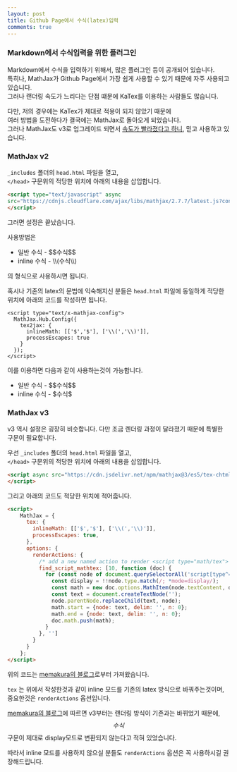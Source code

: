 ```yaml
---
layout: post
title: Github Page에서 수식(latex)입력
comments: true
---
```


### Markdown에서 수식입력을 위한 플러그인

Markdown에서 수식을 입력하기 위해서, 많은 플러그인 등이 공개되어 있습니다.  
특히나, MathJax가 Github Page에서 가장 쉽게 사용할 수 있기 때문에 자주 사용되고 있습니다.  
그러나 랜더링 속도가 느리다는 단점 떄문에 KaTex를 이용하는 사람들도 많습니다.  

다만, 저의 경우에는 KaTex가 제대로 적용이 되지 않았기 때문에  
여러 방법을 도전하다가 결국에는 MathJax로 돌아오게 되었습니다.  
그러나 MathJax도 v3로 업그레이드 되면서 [속도가 빨라졌다고 하니](http://docs.mathjax.org/en/latest/upgrading/whats-new-3.0.html), 믿고 사용하고 있습니다.  

### MathJax v2

`_includes` 폴더의 `head.html` 파일을 열고,  
`</head>` 구문위의 적당한 위치에 아래의 내용을 삽입합니다.

```html
<script type="text/javascript" async
src="https://cdnjs.cloudflare.com/ajax/libs/mathjax/2.7.7/latest.js?config=TeX-MML-AM_CHTML">
</script>
```

그러면 설정은 끝났습니다.  

사용방법은

* 일반 수식 - \$\$수식\$\$
* inline 수식 -  \\\\(수식\\\\)

의 형식으로 사용하시면 됩니다.  

혹시나 기존의 latex의 문법에 익숙해지신 분들은 `head.html` 파일에 동일하게 적당한 위치에 아래의 코드를 작성하면 됩니다.  

```
<script type="text/x-mathjax-config">
  MathJax.Hub.Config({
    tex2jax: {
      inlineMath: [['$','$'], ['\\(','\\)']],
      processEscapes: true
    }
  });
</script>
```

이를 이용하면 다음과 같이 사용하는것이 가능합니다.

* 일반 수식 - \$\$수식\$\$
* inline 수식 -  \$수식\$

### MathJax v3

v3 역시 설정은 굉장히 비슷합니다. 다만 조금 렌더링 과정이 달라졌기 때문에 특별한 구문이 필요합니다.  

우선 `_includes` 폴더의 `head.html` 파일을 열고,  
`</head>` 구문위의 적당한 위치에 아래의 내용을 삽입합니다.

```html
<script async src="https://cdn.jsdelivr.net/npm/mathjax@3/es5/tex-chtml.js" id="MathJax-script">
</script>
```

그리고 아래의 코드도 적당한 위치에 적어줍니다.  

```html
<script>
    MathJax = {
      tex: {
        inlineMath: [['$','$'], ['\\(','\\)']],
        processEscapes: true,
      },
      options: {
        renderActions: {
          /* add a new named action to render <script type="math/tex"> */
          find_script_mathtex: [10, function (doc) {
            for (const node of document.querySelectorAll('script[type^="math/tex"]')) {
              const display = !!node.type.match(/; *mode=display/);
              const math = new doc.options.MathItem(node.textContent, doc.inputJax[0], display);
              const text = document.createTextNode('');
              node.parentNode.replaceChild(text, node);
              math.start = {node: text, delim: '', n: 0};
              math.end = {node: text, delim: '', n: 0};
              doc.math.push(math);
            }
          }, '']
        }
      }
    };
</script>
```

위의 코드는 [memakura의 블로그](https://qiita.com/memakura/items/e4d2de379f98ad7be498)로부터 가져왔습니다.  

`tex` 는 위에서 작성한것과 같이 inline 모드를 기존의 latex 방식으로 바꿔주는것이며, 중요한것은 `renderActions` 옵션입니다.  

[memakura의 블로그](https://qiita.com/memakura/items/e4d2de379f98ad7be498)에 따르면 v3부터는 랜더링 방식이 기존과는 바뀌었기 때문에, $$ 수식 $$ 구문이 제대로 display모드로 변환되지 않는다고 적혀 있었습니다.  

따라서 inline 모드를 사용하지 않으실 분들도 `renderActions` 옵션은 꼭 사용하시길 권장해드립니다.  